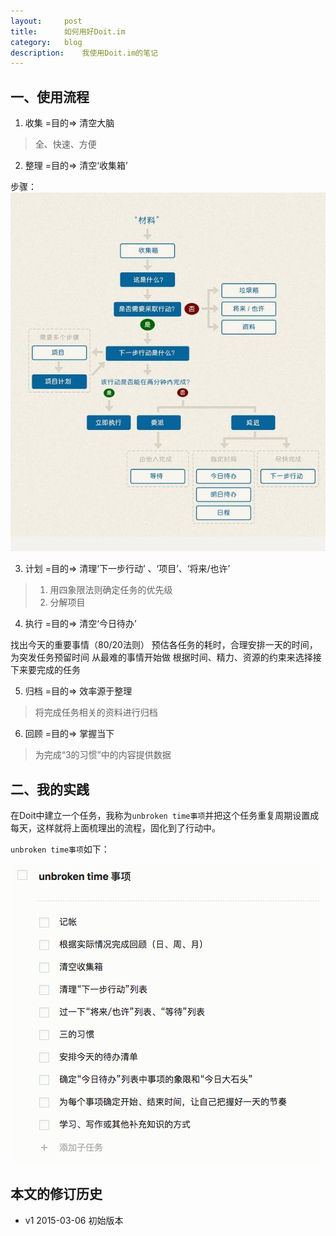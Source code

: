 ```yaml
---
layout:     post
title:      如何用好Doit.im
category:   blog
description:    我使用Doit.im的笔记
---
```


## 一、使用流程

1. 收集   =目的=>  清空大脑

> 全、快速、方便

2. 整理   =目的=>  清空‘收集箱’

步骤：
![步骤](/images/2015-03-06/gtd.jpg)

3. 计划   =目的=>  清理‘下一步行动’ 、‘项目’、‘将来/也许’

> 1. 用四象限法则确定任务的优先级
> 2. 分解项目

4. 执行   =目的=>  清空‘今日待办’

>
找出今天的重要事情（80/20法则）
预估各任务的耗时，合理安排一天的时间，为突发任务预留时间
从最难的事情开始做
根据时间、精力、资源的约束来选择接下来要完成的任务
>

5. 归档   =目的=>  效率源于整理

> 将完成任务相关的资料进行归档

6. 回顾   =目的=>  掌握当下

> 为完成“3的习惯”中的内容提供数据

## 二、我的实践
在Doit中建立一个任务，我称为`unbroken time事项`并把这个任务重复周期设置成每天，这样就将上面梳理出的流程，固化到了行动中。


`unbroken time事项`如下：


![步骤](/images/2015-03-06/unbroken-time.png)

## 本文的修订历史
- v1 2015-03-06 初始版本


